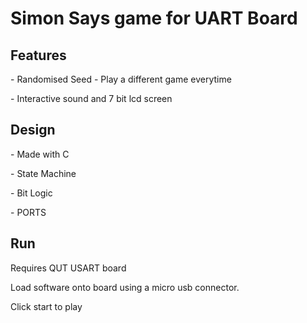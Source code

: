 <h1>Simon Says game for UART Board</h1>
<h2>Features</h2>
<p> - Randomised Seed - Play a different game everytime</p>
<p> - Interactive sound and 7 bit lcd screen</p>
<h2>Design</h2>
<p> - Made with C</p>
<p> - State Machine</p>
<p> - Bit Logic</p>
<p> - PORTS</p>
<h2>Run</h2>
<p>Requires QUT USART board </p>
<p>Load software onto board using a micro usb connector. </p>
<p>Click start to play</p>
